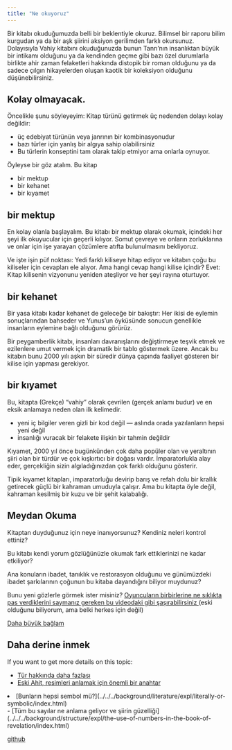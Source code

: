 ```yaml
---
title: "Ne okuyoruz"
---
```



Bir kitabı okuduğumuzda belli bir beklentiyle okuruz. Bilimsel bir raporu bilim kurgudan ya da bir aşk şiirini aksiyon gerilimden farklı okursunuz. Dolayısıyla Vahiy kitabını okuduğunuzda bunun Tanrı’nın insanlıktan büyük bir intikamı olduğunu ya da kendinden geçme gibi bazı özel durumlarla birlikte ahir zaman felaketleri hakkında distopik bir roman olduğunu ya da sadece çılgın hikayelerden oluşan kaotik bir koleksiyon olduğunu düşünebilirsiniz.


## Kolay olmayacak.

<a name="a1cc"></a>
Öncelikle şunu söyleyeyim: Kitap türünü getirmek üç nedenden dolayı kolay değildir:

- üç edebiyat türünün veya janrının bir kombinasyonudur
- bazı türler için yanlış bir algıya sahip olabilirsiniz
- Bu türlerin konseptini tam olarak takip etmiyor ama onlarla oynuyor.


Öyleyse bir göz atalım. Bu kitap

- bir mektup
- bir kehanet
- bir kıyamet



## bir mektup

<a name="bd59"></a>
En kolay olanla başlayalım. Bu kitabı bir mektup olarak okumak, içindeki her şeyi ilk okuyucular için geçerli kılıyor. Somut çevreye ve onların zorluklarına ve onlar için işe yarayan çözümlere atıfta bulunulmasını bekliyoruz.

Ve işte işin püf noktası: Yedi farklı kiliseye hitap ediyor ve kitabın çoğu bu kiliseler için cevapları ele alıyor. Ama hangi cevap hangi kilise içindir? Evet: Kitap kilisenin vizyonunu yeniden ateşliyor ve her şeyi rayına oturtuyor.


## bir kehanet

<a name="7fed"></a>
Bir yasa kitabı kadar kehanet de geleceğe bir bakıştır: Her ikisi de eylemin sonuçlarından bahseder ve Yunus’un öyküsünde sonucun genellikle insanların eylemine bağlı olduğunu görürüz.

Bir peygamberlik kitabı, insanları davranışlarını değiştirmeye teşvik etmek ve ezilenlere umut vermek için dramatik bir tablo göstermek üzere. Ancak bu kitabın bunu 2000 yılı aşkın bir süredir dünya çapında faaliyet gösteren bir kilise için yapması gerekiyor.


## bir kıyamet

<a name="950f"></a>
Bu, kitapta (Grekçe) “vahiy” olarak çevrilen (gerçek anlamı budur) ve en eksik anlamaya neden olan ilk kelimedir.

- yeni iç bilgiler veren gizli bir kod değil — aslında orada yazılanların hepsi yeni değil
- insanlığı vuracak bir felakete ilişkin bir tahmin değildir


Kıyamet, 2000 yıl önce bugünkünden çok daha popüler olan ve yeraltının şiiri olan bir türdür ve çok kışkırtıcı bir doğası vardır. İmparatorlukla alay eder, gerçekliğin sizin algıladığınızdan çok farklı olduğunu gösterir.

Tipik kıyamet kitapları, imparatorluğu devirip barış ve refah dolu bir krallık getirecek güçlü bir kahraman umuduyla çalışır. Ama bu kitapta öyle değil, kahraman kesilmiş bir kuzu ve bir şehit kalabalığı.


## Meydan Okuma

<a name="ad7f"></a>
Kitaptan duyduğunuz için neye inanıyorsunuz? Kendiniz neleri kontrol ettiniz?

Bu kitabı kendi yorum gözlüğünüzle okumak fark ettiklerinizi ne kadar etkiliyor?

Ana konuların ibadet, tanıklık ve restorasyon olduğunu ve günümüzdeki ibadet şarkılarının çoğunun bu kitaba dayandığını biliyor muydunuz?

Bunu yeni gözlerle görmek ister misiniz? [Oyuncuların birbirlerine ne sıklıkta pas verdiklerini saymanız gereken bu videodaki gibi şaşırabilirsiniz ](https://www.youtube.com/watch?v=KB_lTKZm1Ts&amp;pp=ygUTYXdhcmVuZXNzIHRlc3QgYmVhcg%3D%3D)(eski olduğunu biliyorum, ama belki herkes için değil)



[Daha büyük bağlam](../../../gen/index/appl/the-book-of-revelation/index.html)


## Daha derine inmek

<a name="ad38"></a>
If you want to get more details on this topic:

- [Tür hakkında daha fazlası](../../../background/literature/expl/the-book-of-revelation-how-to-read-it/index.html)
- [Eski Ahit, resimleri anlamak için önemli bir anahtar](../../../background/literature/expl/full-of-biblical-references/index.html)
<li id="c7ed">[Bunların hepsi sembol mü?](../../../background/literature/expl/literally-or-symbolic/index.html)</li>- [Tüm bu sayılar ne anlama geliyor ve şiirin güzelliği](../../../background/structure/expl/the-use-of-numbers-in-the-book-of-revelation/index.html)







[github](https://github.com/revelation-today/revelation-today/blob/main/exampleSite/content/docs/background/literature/appl/what-are-we-reading.tr.md)
